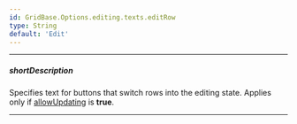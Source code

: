```yaml
---
id: GridBase.Options.editing.texts.editRow
type: String
default: 'Edit'
---
```

---
##### shortDescription
Specifies text for buttons that switch rows into the editing state. Applies only if [allowUpdating](/api-reference/10%20UI%20Widgets/dxDataGrid/1%20Configuration/editing/allowUpdating.md '{basewidgetpath}/Configuration/editing/#allowUpdating') is **true**.

---
